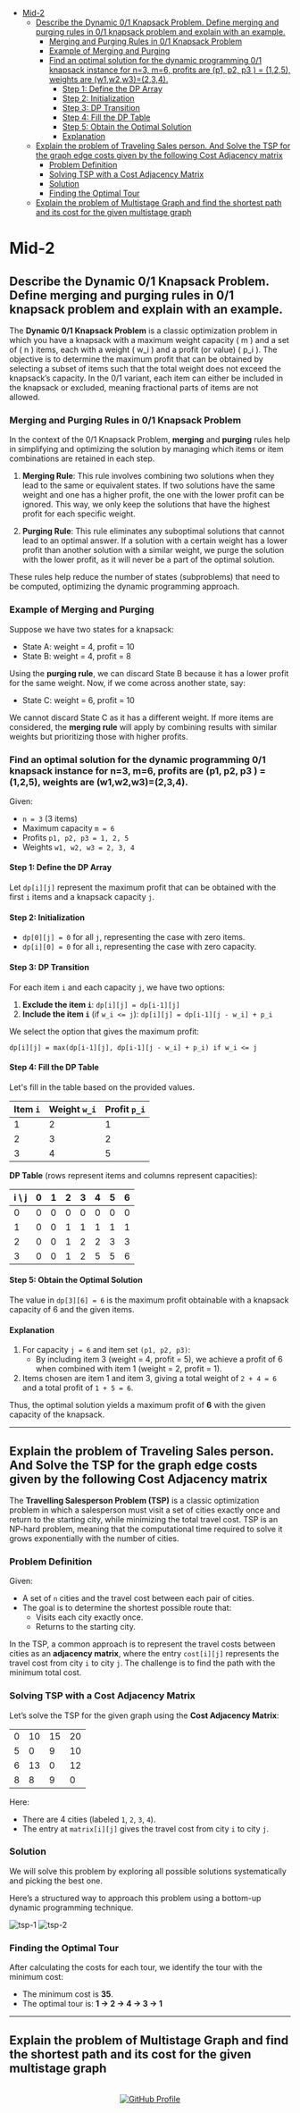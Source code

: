 <!--
  Author: omteja04
  Created on: 04-11-2024 19:56:09
  Description: Mid-2
-->

- [Mid-2](#mid-2)
  - [Describe the Dynamic 0/1 Knapsack Problem. Define merging and purging rules in 0/1 knapsack problem and explain with an example.](#describe-the-dynamic-01-knapsack-problem-define-merging-and-purging-rules-in-01-knapsack-problem-and-explain-with-an-example)
    - [Merging and Purging Rules in 0/1 Knapsack Problem](#merging-and-purging-rules-in-01-knapsack-problem)
    - [Example of Merging and Purging](#example-of-merging-and-purging)
    - [Find an optimal solution for the dynamic programming 0/1 knapsack instance for n=3, m=6, profits are (p1, p2, p3 ) = (1,2,5), weights are (w1,w2,w3)=(2,3,4).](#find-an-optimal-solution-for-the-dynamic-programming-01-knapsack-instance-for-n3-m6-profits-are-p1-p2-p3---125-weights-are-w1w2w3234)
      - [Step 1: Define the DP Array](#step-1-define-the-dp-array)
      - [Step 2: Initialization](#step-2-initialization)
      - [Step 3: DP Transition](#step-3-dp-transition)
      - [Step 4: Fill the DP Table](#step-4-fill-the-dp-table)
      - [Step 5: Obtain the Optimal Solution](#step-5-obtain-the-optimal-solution)
      - [Explanation](#explanation)
  - [Explain the problem of Traveling Sales person. And Solve the TSP for the graph edge costs given by the following Cost Adjacency matrix](#explain-the-problem-of-traveling-sales-person-and-solve-the-tsp-for-the-graph-edge-costs-given-by-the-following-cost-adjacency-matrix)
    - [Problem Definition](#problem-definition)
    - [Solving TSP with a Cost Adjacency Matrix](#solving-tsp-with-a-cost-adjacency-matrix)
    - [Solution](#solution)
    - [Finding the Optimal Tour](#finding-the-optimal-tour)
  - [Explain the problem of Multistage Graph and find the shortest path and its cost for the given multistage graph](#explain-the-problem-of-multistage-graph-and-find-the-shortest-path-and-its-cost-for-the--given-multistage-graph)

# Mid-2

## Describe the Dynamic 0/1 Knapsack Problem. Define merging and purging rules in 0/1 knapsack problem and explain with an example.

The **Dynamic 0/1 Knapsack Problem** is a classic optimization problem in which you have a knapsack with a maximum weight capacity \( m \) and a set of \( n \) items, each with a weight \( w_i \) and a profit (or value) \( p_i \). The objective is to determine the maximum profit that can be obtained by selecting a subset of items such that the total weight does not exceed the knapsack’s capacity. In the 0/1 variant, each item can either be included in the knapsack or excluded, meaning fractional parts of items are not allowed.

### Merging and Purging Rules in 0/1 Knapsack Problem

In the context of the 0/1 Knapsack Problem, **merging** and **purging** rules help in simplifying and optimizing the solution by managing which items or item combinations are retained in each step.

1. **Merging Rule**: This rule involves combining two solutions when they lead to the same or equivalent states. If two solutions have the same weight and one has a higher profit, the one with the lower profit can be ignored. This way, we only keep the solutions that have the highest profit for each specific weight.

2. **Purging Rule**: This rule eliminates any suboptimal solutions that cannot lead to an optimal answer. If a solution with a certain weight has a lower profit than another solution with a similar weight, we purge the solution with the lower profit, as it will never be a part of the optimal solution.

These rules help reduce the number of states (subproblems) that need to be computed, optimizing the dynamic programming approach.

### Example of Merging and Purging

Suppose we have two states for a knapsack:

- State A: weight = 4, profit = 10
- State B: weight = 4, profit = 8

Using the **purging rule**, we can discard State B because it has a lower profit for the same weight. Now, if we come across another state, say:

- State C: weight = 6, profit = 10

We cannot discard State C as it has a different weight. If more items are considered, the **merging rule** will apply by combining results with similar weights but prioritizing those with higher profits.

### Find an optimal solution for the dynamic programming 0/1 knapsack instance for n=3, m=6, profits are (p1, p2, p3 ) = (1,2,5), weights are (w1,w2,w3)=(2,3,4).

Given:

- `n = 3` (3 items)
- Maximum capacity `m = 6`
- Profits `p1, p2, p3 = 1, 2, 5`
- Weights `w1, w2, w3 = 2, 3, 4`

#### Step 1: Define the DP Array

Let `dp[i][j]` represent the maximum profit that can be obtained with the first `i` items and a knapsack capacity `j`.

#### Step 2: Initialization

- `dp[0][j] = 0` for all `j`, representing the case with zero items.
- `dp[i][0] = 0` for all `i`, representing the case with zero capacity.

#### Step 3: DP Transition

For each item `i` and each capacity `j`, we have two options:

1. **Exclude the item `i`**: `dp[i][j] = dp[i-1][j]`
2. **Include the item `i`** (if `w_i <= j`): `dp[i][j] = dp[i-1][j - w_i] + p_i`

We select the option that gives the maximum profit:

```
dp[i][j] = max(dp[i-1][j], dp[i-1][j - w_i] + p_i) if w_i <= j
```

#### Step 4: Fill the DP Table

Let's fill in the table based on the provided values.

| Item `i` | Weight `w_i` | Profit `p_i` |
| -------- | ------------ | ------------ |
| 1        | 2            | 1            |
| 2        | 3            | 2            |
| 3        | 4            | 5            |

**DP Table** (rows represent items and columns represent capacities):

| i \ j | 0   | 1   | 2   | 3   | 4   | 5   | 6   |
| ----- | --- | --- | --- | --- | --- | --- | --- |
| 0     | 0   | 0   | 0   | 0   | 0   | 0   | 0   |
| 1     | 0   | 0   | 1   | 1   | 1   | 1   | 1   |
| 2     | 0   | 0   | 1   | 2   | 2   | 3   | 3   |
| 3     | 0   | 0   | 1   | 2   | 5   | 5   | 6   |

#### Step 5: Obtain the Optimal Solution

The value in `dp[3][6] = 6` is the maximum profit obtainable with a knapsack capacity of 6 and the given items.

#### Explanation

1. For capacity `j = 6` and item set `(p1, p2, p3)`:
   - By including item 3 (weight = 4, profit = 5), we achieve a profit of 6 when combined with item 1 (weight = 2, profit = 1).
2. Items chosen are item 1 and item 3, giving a total weight of `2 + 4 = 6` and a total profit of `1 + 5 = 6`.

Thus, the optimal solution yields a maximum profit of **6** with the given capacity of the knapsack.

---

## Explain the problem of Traveling Sales person. And Solve the TSP for the graph edge costs given by the following Cost Adjacency matrix

The **Travelling Salesperson Problem (TSP)** is a classic optimization problem in which a salesperson must visit a set of cities exactly once and return to the starting city, while minimizing the total travel cost. TSP is an NP-hard problem, meaning that the computational time required to solve it grows exponentially with the number of cities.

### Problem Definition

Given:

- A set of `n` cities and the travel cost between each pair of cities.
- The goal is to determine the shortest possible route that:
  - Visits each city exactly once.
  - Returns to the starting city.

In the TSP, a common approach is to represent the travel costs between cities as an **adjacency matrix**, where the entry `cost[i][j]` represents the travel cost from city `i` to city `j`. The challenge is to find the path with the minimum total cost.

### Solving TSP with a Cost Adjacency Matrix

Let’s solve the TSP for the given graph using the **Cost Adjacency Matrix**:

|     |     |     |     |
| --- | --- | --- | --- |
| 0   | 10  | 15  | 20  |
| 5   | 0   | 9   | 10  |
| 6   | 13  | 0   | 12  |
| 8   | 8   | 9   | 0   |

Here:

- There are 4 cities (labeled `1`, `2`, `3`, `4`).
- The entry at `matrix[i][j]` gives the travel cost from city `i` to city `j`.

### Solution

We will solve this problem by exploring all possible solutions systematically and picking the best one.

Here’s a structured way to approach this problem using a bottom-up dynamic programming technique.

![tsp-1](https://i.ibb.co/mG6JVsN/TSP-1.jpg)
![tsp-2](https://i.ibb.co/8bbDpz9/TSP-2.jpg)

### Finding the Optimal Tour

After calculating the costs for each tour, we identify the tour with the minimum cost:

- The minimum cost is **35**.
- The optimal tour is: **1 → 2 → 4 → 3 → 1**

---

## Explain the problem of Multistage Graph and find the shortest path and its cost for the given multistage graph

<br>
<div align='center'>
  <a href='https://github.com/omteja04' target='_blank'>
    <img src='https://img.shields.io/badge/GitHub-omteja04-181717?logo=github' alt='GitHub Profile'>
  </a>
</div>
